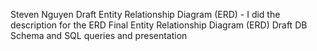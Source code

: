 Steven Nguyen
Draft Entity Relationship Diagram (ERD) - I did the description for the ERD
Final Entity Relationship Diagram (ERD) 
Draft DB Schema and SQL queries and presentation 
